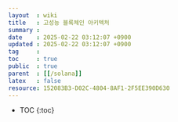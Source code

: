 ```yaml
---
layout  : wiki
title   : 고성능 블록체인 아키텍처
summary : 
date    : 2025-02-22 03:12:07 +0900
updated : 2025-02-22 03:12:07 +0900
tag     : 
toc     : true
public  : true
parent  : [[/solana]] 
latex   : false
resource: 152083B3-D02C-4804-8AF1-2F5EE390D630
---
```

* TOC
{:toc}

# 
